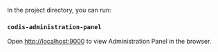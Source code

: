 In the project directory, you can run:

### `codis-administration-panel`

Open [http://localhost:9000](http://localhost:9000) to view Administration Panel in the browser.
